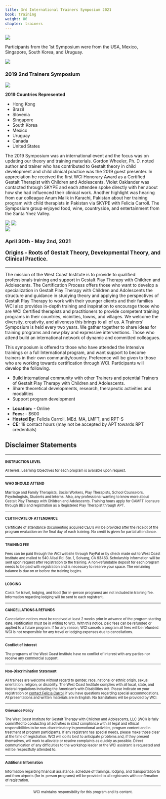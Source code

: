 ```yaml
---
title: 3rd International Trainers Symposium 2021
book: training
weight: 80
chapter: trainers
---
```

<div class="row">
    <div class="col col-sm-6">
        <p><img src="/assets/img/trainers2.jpg" class="img-responsive img-thumbnail" /></p>
        <p>Participants from the 1st Symposium were from the USA, Mexico, Singapore, South Korea, and Uruguay.</p>
        <p><img src="/assets/img/trainers4.jpg" class="img-responsive img-thumbnail" /></p>
        <div class="panel panel-default">
            <div class="panel panel-heading" style="margin-bottom: 0;">
                <h3 class="panel-title header-title">2019 2nd Trainers Symposium</h3>
            </div>
            <div class="panel-body">
                <p><img src="/assets/img/groupsymposium.jpg" class="img-responsive img-thumbnail" /></p>
                <p>
                    <strong>2019 Countries Represented</strong>
                    <ul>
                        <li>Hong Kong</li>
                        <li>Brazil</li>
                        <li>Slovenia</li>
                        <li>Singapore</li>
                        <li>South Korea</li>
                        <li>Mexico</li>
                        <li>Uruguay</li>
                        <li>Canada</li>
                        <li>United States  </li>
                    </ul>
                </p>
                <p>The 2019 Symposium was an international event and the focus was on updating our theory and training materials.   Gordon Wheeler, Ph. D. noted author and trainer who has contributed to Gestalt theory in child development and child clinical practice was the 2019 guest presenter.  In appreciation he received the first WCI Honorary Award as a Certified Gestalt Therapist with Children and Adolescents.   Violet Oaklander was contacted through SKYPE and each attendee spoke directly with her about how she had influenced their clinical work.    Another highlight was hearing from our colleague Anum Malik in Karachi, Pakistan about her training program with child therapists in Pakistan via SKYPE with Felicia Carroll.  The Symposium group enjoyed food, wine, countryside, and entertainment from the Santa Ynez Valley.</p>
                <p>
                    <div class="row">
                        <div class="col col-sm-7">
                            <img src="/assets/img/symposium1.jpg" class="img-responsive img-thumbnail" />
                            <img src="/assets/img/symposium2.jpg" class="img-responsive img-thumbnail" />
                        </div>
                        <div class="col col-sm-5">
                            <img src="/assets/img/symposium3.jpg" class="img-responsive img-thumbnail" />
                        </div>
                    </div>
                </p>
            </div>
        </div>
    </div>
    <div class="col col-sm-6">
        <div class="panel panel-default">
            <div class="panel panel-heading" style="margin-bottom: 0;">
                <h3 class="panel-title header-title">April 30th - May 2nd, 2021</h3>
            </div>
            <div class="panel-body">
                <p style="font-size: 1.2em;"><strong>Origins - Roots of Gestalt Theory, Developmental Theory, and Clinical Practice.</strong></p>
                <hr/>
                <p>The mission of the West Coast Institute is to provide to qualified professionals training and support in Gestalt Play Therapy with Children and Adolescents. The Certification Process offers those who want to develop a specialization in Gestalt Play Therapy with Children and Adolescents the structure and guidance in studying theory and applying the perspectives of Gestalt Play Therapy to work with their younger clients and their families WCI also provides in-depth training and inspiration to encourage those who are WCI Certified therapists and practitioners to provide competent training programs in their countries, vicinities, towns, and villages. We welcome the diversity, creativity, and aliveness this brings to all of us. A Trainers’ Symposium is held every two years. We gather together to share ideas for training programs and new play and expressive interventions. Those who attend build an international network of dynamic and committed colleagues.</p>
                <p>This symposium is offered to those who have attended the Intensive trainings or a full International program, and want support to become trainers in their own community/country. Preference will be given to those who are working towards certification through WCI. Participants will develop the following.</p>
                <p>
                    <ul>
                        <li>Build international community with other Trainers and potential Trainers of Gestalt Play Therapy with Children and Adolescents.</li>
                        <li>Share theoretical developments, research, therapeutic activities and modalities</li>
                        <li>Support program development</li>
                    </ul>
                </p>
                <ul class="list-group">
                    <li class="list-group-item"><strong>Location:</strong> - Online</li>
                    <li class="list-group-item"><strong>Fees:</strong> - $600</li>
                    <li class="list-group-item"><strong>Hosted By:</strong> Felicia Carroll, MEd. MA, LMFT, and RPT-S</li>
                    <li class="list-group-item"><strong>CE:</strong> 18 contact hours (may not be accepted by APT towards RPT credentials)</li>
                </ul>
            </div>
            <div class="panel-footer"></div>
        </div>
    </div>
</div>
<div class="row separator"></div>
<h2>Disclaimer Statements</h2>
<div style="font-size: 0.8em;">
    <hr>
    <div class="row">
      <div class="col col-sm-8 col-sm-offset-2">
        <h4><strong>INSTRUCTION LEVEL</strong></h4>
        <p>All levels. Learning Objectives for each program is available upon request.</p>
      </div>
    </div>
    <hr>
    <div class="row">
      <div class="col col-sm-8 col-sm-offset-2">
        <h4><strong>WHO SHOULD ATTEND</strong></h4>
        <p>Marriage and Family Therapists, Social Workers,  Play Therapists, School Counselors, Psychologists, Students and Interns.  Also, any professional wanting to know more about Gestalt Play Therapy with Children and Adolescents. Training hours apply for CAMFT licensure through BBS and registration as a Registered Play Therapist through APT.</p>
      </div>
    </div>
    <hr>
    <div class="row">
      <div class="col col-sm-8 col-sm-offset-2">
        <h4><strong>CERTIFICATE OF ATTENDANCE</strong></h4>
        <p>Certificate of attendance documenting acquired CEU’s will be provided after the receipt of the program evaluation on the final day of each training.   No credit is given for partial attendance.</p>
      </div>
    </div>
    <hr>
    <div class="row">
      <div class="col col-sm-8 col-sm-offset-2">
        <h4><strong>TRAINING FEE</strong></h4>
        <p>Fees can be paid through the WCI website through PayPal or by check made out to West Coast Institute and mailed to 540 Alisal Rd. Ste. 1, Solvang, CA  93463.  Scholarship information will be sent upon request after registration to the training. A non-refundable deposit for each program needs to be paid with registration and is necessary to reserve your space. The remaining balance is due on or before the training begins.</p>
      </div>
    </div>
    <hr>
    <div class="row">
      <div class="col col-sm-8 col-sm-offset-2">
        <h4><strong>LODGING</strong></h4>
        <p>Costs for travel, lodging, and food (for in-person programs) are not included in training fee.  Information regarding lodging will be sent to each registrant.</p>
      </div>
    </div>
    <hr>
    <div class="row">
      <div class="col col-sm-8 col-sm-offset-2">
        <h4><strong>CANCELLATIONS & REFUNDS</strong></h4>
        <p>Cancellation notices must be received at least 2 weeks prior in advance of the program starting date. Notification must be in writing to WCI. With this notice, paid fees can be refunded or applied to a future program. If for any reason, WCI cancels a program all fees will be refunded. WCI is not responsible for any travel or lodging expenses due to cancellations.</p>
      </div>
    </div>
    <hr>
    <div class="row">
      <div class="col col-sm-8 col-sm-offset-2">
        <h4><strong>Conflict of Interest</strong></h4>
        <p>The programs of the West Coast Institute have no conflict of interest with any parties nor receive any commercial support.</p>
      </div>
    </div>
    <hr>
    <div class="row">
      <div class="col col-sm-8 col-sm-offset-2">
        <h4><strong>Non-Discrimination Statement</strong></h4>
        <p>All trainees are welcome without regard to gender, race, national or ethnic origin, sexual orientation, religion, or disability. The West Coast Institute complies with all local, state, and federal regulations including the American’s with Disabilities Act. Please indicate on your registration or <a href="/contact">contact Felicia Carroll</a> if you have questions regarding special accommodations. All presentations and written materials are in English. No translations will be provided by WCI.</p>
      </div>
    </div>
    <hr>
    <div class="row">
      <div class="col col-sm-8 col-sm-offset-2">
        <h4><strong>Grievance Policy</strong></h4>
        <p>The West Coast Institute for Gestalt Therapy with Children and Adolescents, LLC (WCI) is fully committed to conducting all activities in strict compliance with all legal and ethical responsibilities to be non-discriminatory in promotional activities, program content and in treatment of program participants. If any registrant has special needs, please make those clear at the time of registration.   WCI will do its best to anticipate problems and, if they present themselves, will work to alleviate or resolve complaints as quickly as possible.  Direct communication of any difficulties to the workshop leader or the WCI assistant is requested and will be respectfully attended to.</p>
      </div>
    </div>
    <hr>
    <div class="row">
      <div class="col col-sm-8 col-sm-offset-2">
        <h4><strong>Additional Information</strong></h4>
        <p>Information regarding financial assistance, schedule of trainings, lodging, and transportation to and from airports (for in-person programs) will be provided to all registrants with confirmation of registration.</p>
      </div>
    </div>
    <hr>
    <div class="row">
      <div class="col col-sm-8 col-sm-offset-2" style="text-align:center;">
        <p>WCI maintains responsibility for this program and its content.</p>
      </div>
    </div>
</div>

